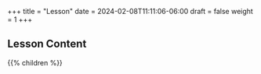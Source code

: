 +++
title = "Lesson"
date = 2024-02-08T11:11:06-06:00
draft = false
weight = 1
+++

## Lesson Content

{{% children %}}
